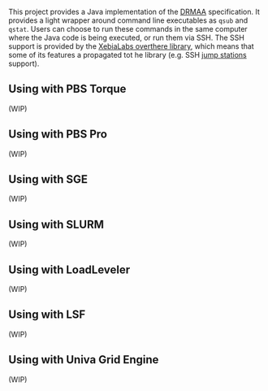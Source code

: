 This project provides a Java implementation of the [DRMAA](http://www.drmaa.org/) specification. It provides a light wrapper around command line executables as `qsub` and `qstat`. Users can choose to run these commands in the same computer where the Java code is being executed, or run them via SSH. The SSH support is provided by the [XebiaLabs overthere library](https://github.com/xebialabs/overthere), which means that some of its features a propagated tot he library (e.g. SSH [jump stations](https://en.wikipedia.org/wiki/Jump_server) support).

## Using with PBS Torque

(WIP)

## Using with PBS Pro

(WIP)

## Using with SGE

(WIP)

## Using with SLURM

(WIP)

## Using with LoadLeveler

(WIP)

## Using with LSF

(WIP)

## Using with Univa Grid Engine

(WIP)
